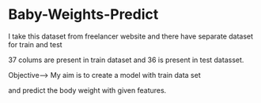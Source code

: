 # Baby-Weights-Predict

I take this dataset from freelancer website and there have separate dataset for train and test

37 colums are present in train dataset and 36 is present in test datasset. 

Objective--> My aim is to create a model with train data set 

and predict the body weight with given features. 

